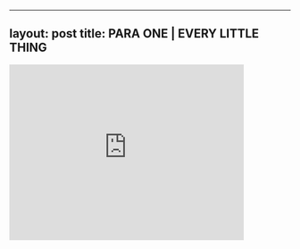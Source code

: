 

---
layout: post
title: PARA ONE | EVERY LITTLE THING
---


<iframe width="420" height="315" src="http://www.youtube.com/embed/LZCzddptTJI" frameborder="0" allowfullscreen></iframe>

